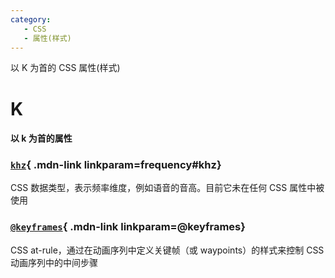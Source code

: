 ```yaml
---
category:
   - CSS
   - 属性(样式) 
---
```


以 K 为首的 CSS 属性(样式) 

<!-- more -->

# K

#### 以 k 为首的属性

<Mcard>

### [`khz`][zh-link]{ .mdn-link linkparam=frequency#khz}
CSS 数据类型，表示频率维度，例如语音的音高。目前它未在任何 CSS 属性中被使用
</Mcard>

<Mcard>

### [`@keyframes`][zh-link]{ .mdn-link linkparam=@keyframes}
CSS at-rule，通过在动画序列中定义关键帧（或 waypoints）的样式来控制 CSS 动画序列中的中间步骤
</Mcard>

[zh-link]:https://developer.mozilla.org/zh-CN/docs/Web/CSS/
[en-link]:https://developer.mozilla.org/en-US/docs/Web/CSS/